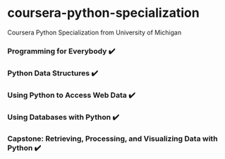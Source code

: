 # coursera-python-specialization
Coursera Python Specialization from University of Michigan

### Programming for Everybody  :heavy_check_mark:


### Python Data Structures  :heavy_check_mark: 
 


### Using Python to Access Web Data  :heavy_check_mark: 


### Using Databases with Python   :heavy_check_mark: 


### Capstone: Retrieving, Processing, and Visualizing Data with Python        :heavy_check_mark: 
